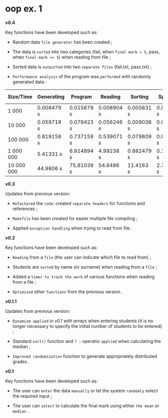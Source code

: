 # oop ex. 1

**v0.4**

Key functions have been developed such as:

- Random data `file generator` has been created ;

- The data is `sorted` into two categories (fail, when `final mark < 5`, pass, when `final mark >= 5`) when reading from file ;

- Sorted data is `outputted` into two `separate files` (fail.txt, pass.txt) ;

- `Performance analysis` of the program was `performed` with randomly generated data :

| Size/Time  | Generating | Program    | Reading    | Sorting    | Splitting  | Writting `fail.txt` | Writting `pass.txt` |
|------------|------------|------------|------------|------------|------------|---------------------|---------------------|
| 1 000      | 0.008479 s | 0.015679 s | 0.008904 s | 0.000831 s | 0.000393 s | 0.000965 s          | 0.001039 s          |
| 10 000     | 0.059719 s | 0.079423 s | 0.056246 s | 0.009038 s | 0.002437 s | 0.006754 s          | 0.004946 s          |
| 100 000    | 0.819158 s | 0.737159 s | 0.539071 s | 0.079809 s | 0.020125 s | 0.048631 s          | 0.049521 s          |
| 1 000 000  | 5.41331 s  | 6.914894 s | 4.99238 s  | 0.882479 s | 0.171598 s | 0.424164 s          | 0.444273 s          |
| 10 000 000 | 44.9806 s  | 75,81039 s | 54.6486 s  | 11.4163 s  | 2.76528 s  | 3.53575 s           | 3.44446 s           |

**v0.3**

Updates from previous version:

- `Refactored` the `code`: created `separate headers` for functions and references ;

- `Makefile` has been created for easier multiple file compiling ;

- Applied `exception handling` when trying to read from file .

**v0.2**

Key functions have been developed such as:

- `Reading` from a `file` (the user can indicate which file to read from) ;

- Students are `sorted` by name (or surname) when reading from a `file` ;

- Added a `timer to track the work` of various functions when reading from a file ;

- `Optimized` other `functions` from the previous version .

**v0.1.1**

Updates from previous version:

- `Dynamism applied` in *v0.1 with arrays* when entering students (it is no longer necessary to specify the initial number of students to be entered) ;

- Standard `sort()` function and `? :` operator `applied` when calculating the median ;

- `Improved randomization` function to generate appropriately distributed grades .

**v0.1**

Key functions have been developed such as:

- The user can `enter` the data `manually` or let the system `randomly` select the required input ;

- The user can `select` to calculate the final mark using either `the mean` or `median` .
